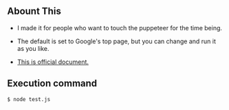 ## Abount This

- I made it for people who want to touch the puppeteer for the time being.
- The default is set to Google's top page, but you can change and run it as you like.

- [This is official document.](https://github.com/puppeteer/puppeteer)

## Execution command

```
$ node test.js
```
